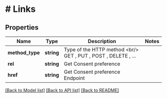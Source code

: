 # # Links

## Properties

Name | Type | Description | Notes
------------ | ------------- | ------------- | -------------
**method_type** | **string** | Type of the HTTP method &lt;br/&gt; GET , PUT , POST , DELETE , ... |
**rel** | **string** | Get Consent preference |
**href** | **string** | Get Consent preference Endpoint |

[[Back to Model list]](../../README.md#models) [[Back to API list]](../../README.md#endpoints) [[Back to README]](../../README.md)
